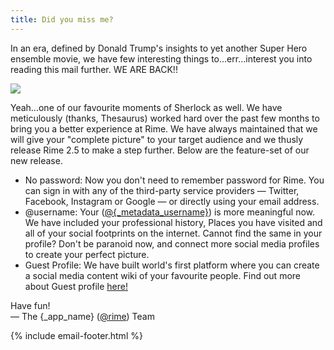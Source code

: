 ```yaml
---
title: Did you miss me?
---
```


In an era, defined by Donald Trump's insights to yet another Super Hero ensemble movie, we have few interesting things to…err…interest you into reading this mail further. WE ARE BACK!!

![](https://s3.amazonaws.com/postmaster.rime/attachments/20160601-060615_didyoumissme.gif)

Yeah…one of our favourite moments of Sherlock as well. We have meticulously (thanks, Thesaurus) worked hard over the past few months to bring you a better experience at Rime. We have always maintained that we will give your "complete picture" to your target audience and we thusly release Rime 2.5 to make a step further. Below are the feature-set of our new release.

- No password: Now you don't need to remember password for Rime. You can sign in with any of the third-party service providers — Twitter, Facebook, Instagram or Google — or directly using your email address.
- @username: Your ([@{_metadata_username}]({_app_base_url}/@{_metadata_username})) is more meaningful now. We have included your professional history, Places you have visited and all of your social footprints on the internet. Cannot find the same in your profile? Don't be paranoid now, and connect more social media profiles to create your perfect picture.
- Guest Profile: We have built world's first platform where you can create a social media content wiki of your favourite people. Find out more about Guest profile [here!](https://rime.co/guest/about)

Have fun!  
&mdash; The {_app_name} ([@rime]({_app_base_url}/@rime])) Team

{% include email-footer.html %}
